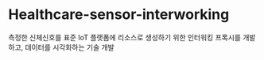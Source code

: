 # Healthcare-sensor-interworking
측정한 신체신호를 표준 IoT 플랫폼에 리소스로 생성하기 위한 인터워킹 프록시를 개발하고, 데이터를 시각화하는 기술 개발

